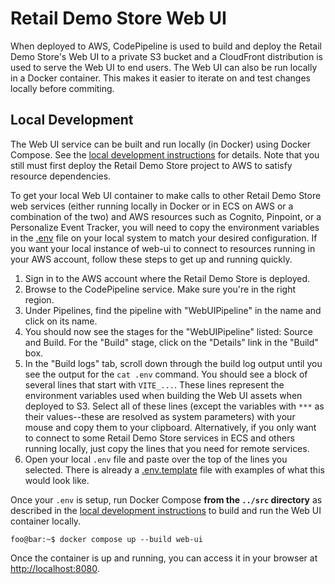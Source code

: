 # Retail Demo Store Web UI

When deployed to AWS, CodePipeline is used to build and deploy the Retail Demo Store's Web UI to a private S3 bucket and a CloudFront distribution is used to serve the Web UI to end users. The Web UI can also be run locally in a Docker container. This makes it easier to iterate on and test changes locally before commiting.

## Local Development

The Web UI service can be built and run locally (in Docker) using Docker Compose. See the [local development instructions](../) for details. Note that you still must first deploy the Retail Demo Store project to AWS to satisfy resource dependencies.

To get your local Web UI container to make calls to other Retail Demo Store web services (either running locally in Docker or in ECS on AWS or a combination of the two) and AWS resources such as Cognito, Pinpoint, or a Personalize Event Tracker, you will need to copy the environment variables in the [.env](./env) file on your local system to match your desired configuration. If you want your local instance of web-ui to connect to resources running in your AWS account, follow these steps to get up and running quickly.

1. Sign in to the AWS account where the Retail Demo Store is deployed.
2. Browse to the CodePipeline service. Make sure you're in the right region.
3. Under Pipelines, find the pipeline with "WebUIPipeline" in the name and click on its name.
4. You should now see the stages for the "WebUIPipeline" listed: Source and Build. For the "Build" stage, click on the "Details" link in the "Build" box.
5. In the "Build logs" tab, scroll down through the build log output until you see the output for the `cat .env` command. You should see a block of several lines that start with `VITE_...`. These lines represent the environment variables used when building the Web UI assets when deployed to S3. Select all of these lines (except the variables with `***` as their values--these are resolved as system parameters) with your mouse and copy them to your clipboard. Alternatively, if you only want to connect to some Retail Demo Store services in ECS and others running locally, just copy the lines that you need for remote services.
6. Open your local `.env` file and paste over the top of the lines you selected. There is already a [.env.template](.env.template) file with examples of what this would look like.

Once your `.env` is setup, run Docker Compose **from the `../src` directory** as described in the [local development instructions](../) to build and run the Web UI container locally.

```console
foo@bar:~$ docker compose up --build web-ui
```

Once the container is up and running, you can access it in your browser at [http://localhost:8080](http://localhost:8080).
